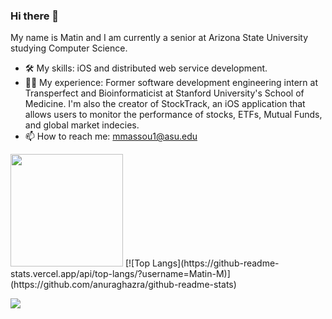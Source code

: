### Hi there 👋

My name is Matin and I am currently a senior at Arizona State University studying Computer Science. 

- 🛠 My skills: iOS and distributed web service development.
- 👨‍💻 My experience: Former software development engineering intern at Transperfect and Bioinformaticist at Stanford University's School of Medicine. I'm also the creator of StockTrack, an iOS application that allows users to monitor the performance of stocks, ETFs, Mutual Funds, and global market indecies. 
- 📫 How to reach me: mmassou1@asu.edu

<img height="180em" src="https://github-readme-stats.vercel.app/api?username=Matin-M&show_icons=true&hide_border=true&&count_private=true&include_all_commits=true" />
[![Top Langs](https://github-readme-stats.vercel.app/api/top-langs/?username=Matin-M)](https://github.com/anuraghazra/github-readme-stats)

![](https://api.visitorbadge.io/api/VisitorHit?user=Matin-M&repo=github-visitors-badge&countColor=%237B1E7A)
